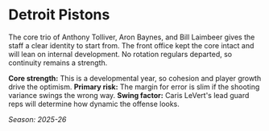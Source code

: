 # Detroit Pistons

The core trio of Anthony Tolliver, Aron Baynes, and Bill Laimbeer gives the staff a clear identity to start from.
The front office kept the core intact and will lean on internal development.
No rotation regulars departed, so continuity remains a strength.

**Core strength:** This is a developmental year, so cohesion and player growth drive the optimism.
**Primary risk:** The margin for error is slim if the shooting variance swings the wrong way.
**Swing factor:** Caris LeVert's lead guard reps will determine how dynamic the offense looks.

_Season: 2025-26_
